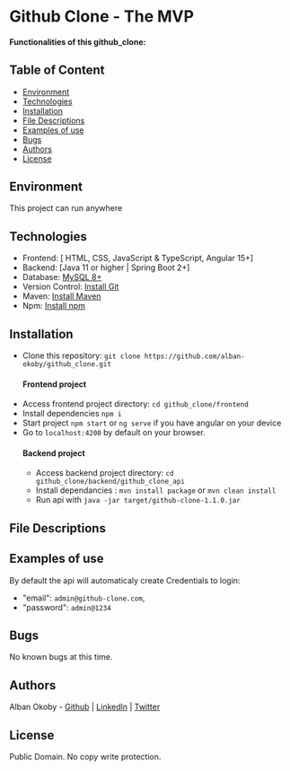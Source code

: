 # Github Clone - The MVP

#### Functionalities of this github_clone:


## Table of Content
* [Environment](#environment)
* [Technologies](#technologies)
* [Installation](#installation)
* [File Descriptions](#file-descriptions)
* [Examples of use](#examples-of-use)
* [Bugs](#bugs)
* [Authors](#authors)
* [License](#license)

## Environment
This project can run anywhere

## Technologies
* Frontend: [ HTML, CSS, JavaScript & TypeScript, Angular 15+]
* Backend: [Java 11 or higher | Spring Boot 2+]
* Database: [MySQL 8+](https://dev.mysql.com/downloads/installer/)
* Version Control: [Install Git](https://git-scm.com/book/fr/v2/D%C3%A9marrage-rapide-Installation-de-Git)
* Maven: [Install Maven](https://maven.apache.org/install.html)
* Npm: [Install npm](https://docs.npmjs.com/downloading-and-installing-node-js-and-npm)

## Installation
* Clone this repository: `git clone https://github.com/alban-okoby/github_clone.git`
  #### Frontend project
* Access frontend project directory: `cd github_clone/frontend`
* Install dependencies `npm i`
* Start project `npm start` or `ng serve` if you have angular on your device
* Go to `localhost:4200` by default on your browser.
  #### Backend project
  * Access backend project directory: `cd github_clone/backend/github_clone_api`
  * Install dependancies : `mvn install package` or `mvn clean install`
  * Run api with `java -jar target/github-clone-1.1.0.jar`

## File Descriptions
## Examples of use
By default the api will automaticaly create Credentials to login:
  - "email": `admin@github-clone.com`,
  - "password": `admin@1234`
## Bugs
No known bugs at this time. 

## Authors
Alban Okoby - [Github](https://github.com/alban-okoby)  | [Linkedln](linkedin.com/in/alban-okoby-software-developer) | [Twitter](https://twitter.com/AlbanOkoby)

## License
Public Domain. No copy write protection. 
